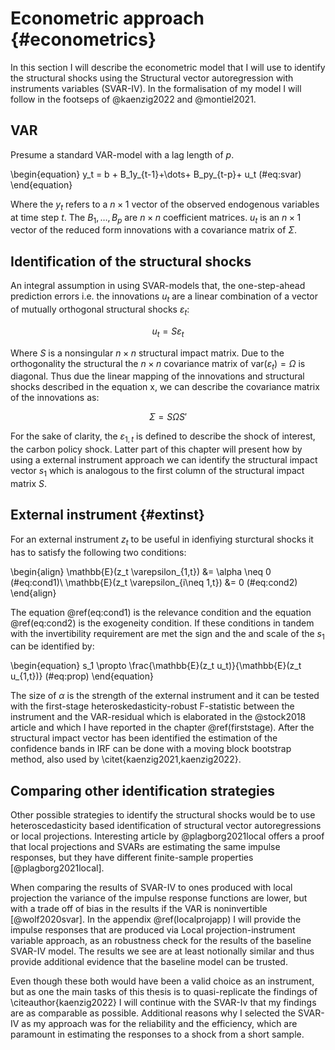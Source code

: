 # Econometric approach {#econometrics}

In this section I will describe the econometric model that I will use to identify the structural shocks using the Structural vector autoregression with instruments variables (SVAR-IV). In the formalisation of my model I will follow in the footseps of @kaenzig2022 and @montiel2021.    

## VAR

Presume a standard VAR-model with a lag length of $p$.

\begin{equation} 
y_t = b + B_1y_{t-1}+\dots+ B_py_{t-p}+ u_t
(\#eq:svar)
\end{equation}

Where the $y_t$ refers to a $n \times 1$ vector of the observed endogenous variables at time step $t$. The $B_1,\dots, B_p$ are $n \times n$ coefficient matrices. $u_t$ is an $n \times 1$ vector of the reduced form innovations with a covariance matrix of $\Sigma$.

## Identification of the structural shocks

An integral assumption in using SVAR-models that, the one-step-ahead prediction errors i.e. the innovations $u_t$ are a linear combination of a vector of mutually orthogonal structural shocks $\varepsilon_t$:

$$
u_t = S\varepsilon_t
$$

Where $S$ is a nonsingular $n \times n$ structural impact matrix. Due to the orthogonality the structural the $n \times n$ covariance matrix of $\text{var}(\varepsilon_t)=\Omega$ is diagonal. Thus due the linear mapping of the innovations and structural shocks described in the equation x, we can describe the covariance matrix of the innovations as:

$$
\Sigma = S \Omega S'
$$

For the sake of clarity, the $\varepsilon_{1,t}$ is defined to describe the shock of interest, the carbon policy shock. Latter part of this chapter will present how by using a external instrument approach we can identify the structural impact vector $s_1$ which is analogous to the first column of the structural impact matrix $S$.

## External instrument {#extinst}

For an external instrument $z_t$ to be useful in idenfiying sturctural shocks it has to satisfy the following two conditions:


\begin{align}
\mathbb{E}(z_t \varepsilon_{1,t}) &= \alpha \neq 0  (\#eq:cond1)\\
\mathbb{E}(z_t \varepsilon_{i\neq 1,t}) &= 0 (\#eq:cond2)
\end{align}

 

The equation \@ref(eq:cond1) is the relevance condition and the equation \@ref(eq:cond2)  is the exogeneity condition. If these conditions in tandem with the invertibility requirement are met the sign and the and scale of the $s_1$ can be identified by:


\begin{equation}
s_1 \propto \frac{\mathbb{E}(z_t u_t)}{\mathbb{E}(z_t u_{1,t})}
(\#eq:prop)
\end{equation}


The size of $\alpha$ is the strength of the external instrument and it can be tested with the first-stage heteroskedasticity-robust F-statistic between the instrument and the VAR-residual which is elaborated in the @stock2018 article and which I have reported in the chapter \@ref(firststage). After the structural impact vector has been identified the estimation of the confidence bands in IRF can be done with a moving block bootstrap method, also used by \citet{kaenzig2021,kaenzig2022}.

## Comparing other identification strategies

Other possible strategies to identify the structural shocks would be to use heteroscedasticity based identification of structural vector autoregressions or local projections.  Interesting article by @plagborg2021local offers a proof that local projections and SVARs are estimating the same impulse responses, but they have different finite-sample properties [@plagborg2021local].

When comparing the results of SVAR-IV to ones produced with local projection the variance of the impulse response functions are lower, but with a trade off of bias in the results if the VAR is noninvertible [@wolf2020svar]. In the appendix \@ref(localprojapp) I will provide the impulse responses that are produced via Local projection-instrument variable approach, as an robustness check for the results of the baseline SVAR-IV model. The results we see are at least notionally similar and thus provide additional evidence that the baseline model can be trusted. 

Even though these both would have been a valid choice as an instrument, but as one the main tasks of this thesis is to quasi-replicate the findings of \citeauthor{kaenzig2022} I will continue with the SVAR-Iv that my findings are as comparable as possible.  Additional reasons why I selected the SVAR-IV as my approach was for the reliability and the efficiency, which are paramount in estimating the responses to a shock from a short sample. 
